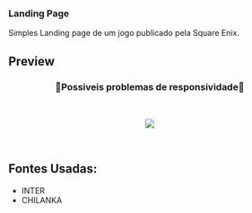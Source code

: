 ### Landing Page
Simples Landing page de um jogo publicado pela Square Enix.

## Preview 

<h3 align="center">📵Possiveis problemas de responsividade📵</h3>


<br>
<p align="center">
<img src="https://github.com/Kc1t/LifeIsStrangePage/blob/2523ae9bc5979560563dc5d70a10ad789cbc94d4/Assets/img/PRESET.gif">
</p>

<br>
<p align="center">
<!-- <img width="100px" src="https://tenor.com/view/butterfly-effect-life-is-strange-max-caulfield-chloe-price-life-is-strange2-gif-20231936.gif">
-->

## Fontes Usadas:
<ul>
<li> INTER </li>
<li> CHILANKA </li>
</ul>
